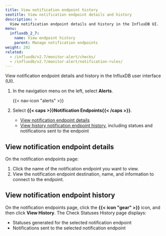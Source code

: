 ```yaml
---
title: View notification endpoint history
seotitle: View notification endpoint details and history
description: >
  View notification endpoint details and history in the InfluxDB UI.
menu:
  influxdb_2_7:
    name: View endpoint history
    parent: Manage notification endpoints
weight: 202
related:
  - /influxdb/v2.7/monitor-alert/checks/
  - /influxdb/v2.7/monitor-alert/notification-rules/
---
```


View notification endpoint details and history in the InfluxDB user interface (UI).


1. In the navigation menu on the left, select **Alerts**.

    {{< nav-icon "alerts" >}}

2. Select **{{< caps >}}Notification Endpoints{{< /caps >}}**.

    - [View notification endpoint details](#view-notification-endpoint-details)
    - [View history notification endpoint history](#view-notification-endpoint-history), including statues and notifications sent to the endpoint

## View notification endpoint details
On the notification endpoints page:

1. Click the name of the notification endpoint you want to view.
2. View the notification endpoint destination, name, and information to connect to the endpoint.

## View notification endpoint history
On the notification endpoints page, click the **{{< icon "gear" >}}** icon,
and then click **View History**.
The Check Statuses History page displays:

- Statuses generated for the selected notification endpoint
- Notifications sent to the selected notification endpoint
